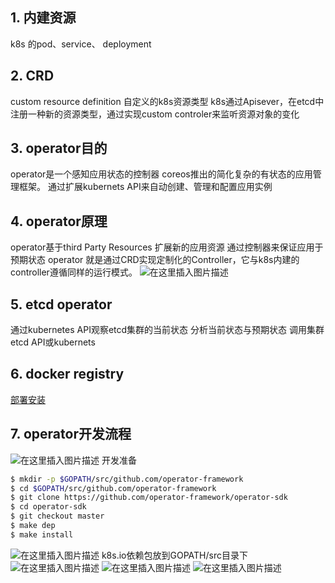 
## 1. 内建资源
k8s 的pod、service、 deployment
## 2. CRD
custom resource definition 自定义的k8s资源类型
k8s通过Apisever，在etcd中注册一种新的资源类型，通过实现custom controler来监听资源对象的变化

## 3. operator目的
operator是一个感知应用状态的控制器
coreos推出的简化复杂的有状态的应用管理框架。
通过扩展kubernets API来自动创建、管理和配置应用实例

## 4. operator原理
operator基于third Party Resources 扩展新的应用资源
通过控制器来保证应用于预期状态
operator 就是通过CRD实现定制化的Controller，它与k8s内建的controller遵循同样的运行模式。
![在这里插入图片描述](https://img-blog.csdnimg.cn/20200824114152438.png?x-oss-process=image/watermark,type_ZmFuZ3poZW5naGVpdGk,shadow_10,text_aHR0cHM6Ly9ibG9nLmNzZG4ubmV0L3hpeGloYWhhbGVsZWhlaGU=,size_16,color_FFFFFF,t_70#pic_center)

## 5. etcd operator
通过kubernetes API观察etcd集群的当前状态
分析当前状态与预期状态
调用集群etcd API或kubernets 

## 6. docker registry
[部署安装](https://blog.csdn.net/xixihahalelehehe/article/details/107406198)

## 7. operator开发流程
![在这里插入图片描述](https://img-blog.csdnimg.cn/2020082422251073.png?x-oss-process=image/watermark,type_ZmFuZ3poZW5naGVpdGk,shadow_10,text_aHR0cHM6Ly9ibG9nLmNzZG4ubmV0L3hpeGloYWhhbGVsZWhlaGU=,size_16,color_FFFFFF,t_70#pic_center)
开发准备

```bash
$ mkdir -p $GOPATH/src/github.com/operator-framework
$ cd $GOPATH/src/github.com/operator-framework
$ git clone https://github.com/operator-framework/operator-sdk
$ cd operator-sdk
$ git checkout master
$ make dep
$ make install
```
![在这里插入图片描述](https://img-blog.csdnimg.cn/20200824223859796.png?x-oss-process=image/watermark,type_ZmFuZ3poZW5naGVpdGk,shadow_10,text_aHR0cHM6Ly9ibG9nLmNzZG4ubmV0L3hpeGloYWhhbGVsZWhlaGU=,size_16,color_FFFFFF,t_70#pic_center)
k8s.io依赖包放到GOPATH/src目录下
![在这里插入图片描述](https://img-blog.csdnimg.cn/20200824223947956.png?x-oss-process=image/watermark,type_ZmFuZ3poZW5naGVpdGk,shadow_10,text_aHR0cHM6Ly9ibG9nLmNzZG4ubmV0L3hpeGloYWhhbGVsZWhlaGU=,size_16,color_FFFFFF,t_70#pic_center)
![在这里插入图片描述](https://img-blog.csdnimg.cn/20200824232401138.png?x-oss-process=image/watermark,type_ZmFuZ3poZW5naGVpdGk,shadow_10,text_aHR0cHM6Ly9ibG9nLmNzZG4ubmV0L3hpeGloYWhhbGVsZWhlaGU=,size_16,color_FFFFFF,t_70#pic_center)
![在这里插入图片描述](https://img-blog.csdnimg.cn/20200824232814429.png?x-oss-process=image/watermark,type_ZmFuZ3poZW5naGVpdGk,shadow_10,text_aHR0cHM6Ly9ibG9nLmNzZG4ubmV0L3hpeGloYWhhbGVsZWhlaGU=,size_16,color_FFFFFF,t_70#pic_center)

